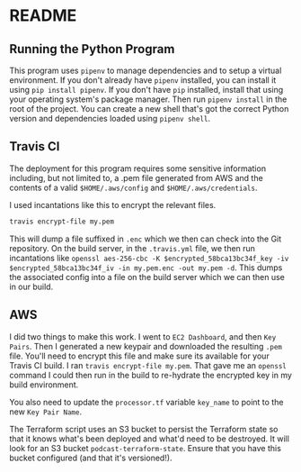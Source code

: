 # README


## Running the Python Program

This program uses `pipenv` to manage dependencies and to setup a virtual environment. If you don't already have `pipenv` installed, 
you can install it using `pip install pipenv`. If you don't have `pip` installed, install that using your operating 
system's package manager. Then run `pipenv install` in the root of the project. You can create a new shell that's got 
the correct Python version and dependencies loaded using `pipenv shell`.

## Travis CI 

The deployment for this program requires some sensitive information including, but not limited to, a
.pem file generated from AWS and the contents of a valid `$HOME/.aws/config` and `$HOME/.aws/credentials`.

I used incantations like this to encrypt the relevant files.

```bash
travis encrypt-file my.pem     
``` 


This will dump a file suffixed in `.enc` which we then can check into the Git repository. On the build server, in the `.travis.yml` file,
we then run incantations like `openssl aes-256-cbc -K $encrypted_58bca13bc34f_key -iv $encrypted_58bca13bc34f_iv -in my.pem.enc -out my.pem -d`. 
This dumps the associated config into a file on the build server which we can then use in our build.


## AWS 

I did two things to make this work. I went to `EC2 Dashboard`, and then `Key Pairs`. 
Then I generated a new keypair and downloaded the resulting `.pem` file. You'll need to encrypt this file and make 
sure its available for your Travis CI build. I ran `travis encrypt-file my.pem`. That gave me an `openssl` command I could 
then run in the build to re-hydrate  the encrypted key in my build environment. 

You also need to update the `processor.tf` variable `key_name` to point to the new `Key Pair Name`.  

The Terraform script uses an S3 bucket to persist the Terraform state so that it knows what's been deployed and what'd need to be destroyed. 
It will look for an S3 bucket `podcast-terraform-state`. Ensure that you have this bucket configured (and that it's versioned!). 


